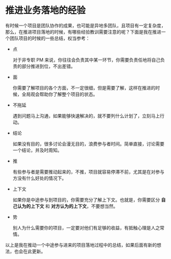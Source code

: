 # 推进业务落地的经验

有时候一个项目是团队协作的成果，也可能是异地多团队，且项目有一定复杂度，那么，在推进项目落地的时候，有哪些经验教训需要注意的呢？下面是我在推进一个团队项目的时候的一些总结，权当参考：

+   点

    对于非专职 PM 来说，你往往会负责其中某一环节，你需要负责任地将自己负责的部分推进到位，不出差错。
    
+   面

    你需要了解项目的各个方面，不一定很细，但是需要了解，这样在推进的时候，全局观会帮助你了解整个项目的状态。
    
+   不拖延

    遇到问题马上沟通，如果能够快速解决的，就不要列什么计划了，立刻马上行动。
    
+   结论

    如果没有目的，很多讨论会漫无目的，浪费参与者时间。简单直接，讨论需要一个结论，并及时周知。
    
+   推

    有些参与者是需要推动起来的，不推，项目就容易停滞不前，尤其是在对参与方没有什么好处的情况下。
    
+   上下文

    如果你是中途参与到项目的，你需要充分了解上下文。也就是，你需要区分 **自己认为的上下文** 和 **对方认为的上下文**，不要想当然。
    
+   势

    别人为什么需要你的项目，一定要对他们有足够的收益，有抵触心理是人之常情。
    
以上是我在推动一个中途参与进来的项目落地过程中的总结，如果后面有新的想法，也会在此更新。
